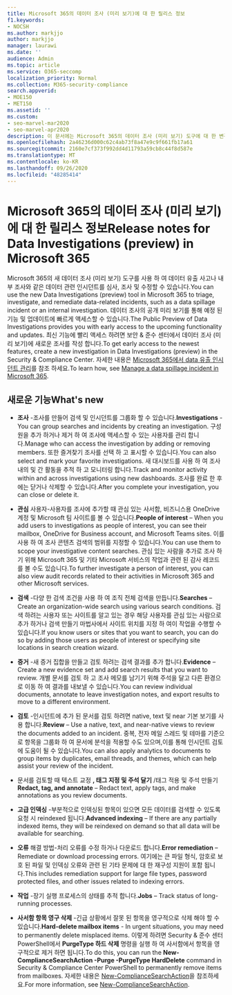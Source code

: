 ```yaml
---
title: Microsoft 365의 데이터 조사 (미리 보기)에 대 한 릴리스 정보
f1.keywords:
- NOCSH
ms.author: markjjo
author: markjjo
manager: laurawi
ms.date: ''
audience: Admin
ms.topic: article
ms.service: O365-seccomp
localization_priority: Normal
ms.collection: M365-security-compliance
search.appverid:
- MOE150
- MET150
ms.assetid: ''
ms.custom:
- seo-marvel-mar2020
- seo-marvel-apr2020
description: 이 문서에는 Microsoft 365의 데이터 조사 (미리 보기) 도구에 대 한 변경 내용 및 새로운 기능이 포함 된 릴리스 정보가 나와 있습니다.
ms.openlocfilehash: 2a46236d000c62c4ab73f8a47e9c9f661fb17a61
ms.sourcegitcommit: 2160e7cf373f992dd4d11793a59cb8c44f8d587e
ms.translationtype: MT
ms.contentlocale: ko-KR
ms.lasthandoff: 09/26/2020
ms.locfileid: "48285414"
---
```

# <a name="release-notes-for-data-investigations-preview-in-microsoft-365"></a><span data-ttu-id="c48da-103">Microsoft 365의 데이터 조사 (미리 보기)에 대 한 릴리스 정보</span><span class="sxs-lookup"><span data-stu-id="c48da-103">Release notes for Data Investigations (preview) in Microsoft 365</span></span>

<span data-ttu-id="c48da-104">Microsoft 365의 새 데이터 조사 (미리 보기) 도구를 사용 하 여 데이터 유출 사고나 내부 조사와 같은 데이터 관련 인시던트를 심사, 조사 및 수정할 수 있습니다.</span><span class="sxs-lookup"><span data-stu-id="c48da-104">You can use the new Data Investigations (preview) tool in Microsoft 365 to triage, investigate, and remediate data-related incidents, such as a data spillage incident or an internal investigation.</span></span> <span data-ttu-id="c48da-105">데이터 조사의 공개 미리 보기를 통해 예정 된 기능 및 업데이트에 빠르게 액세스할 수 있습니다.</span><span class="sxs-lookup"><span data-stu-id="c48da-105">The Public Preview of Data Investigations provides you with early access to the upcoming functionality and updates.</span></span> <span data-ttu-id="c48da-106">최신 기능에 빨리 액세스 하려면 보안 & 준수 센터에서 데이터 조사 (미리 보기)에 새로운 조사를 작성 합니다.</span><span class="sxs-lookup"><span data-stu-id="c48da-106">To get early access to the newest features, create a new investigation in Data Investigations (preview) in the Security & Compliance Center.</span></span> <span data-ttu-id="c48da-107">자세한 내용은 [Microsoft 365에서 data 유출 인시던트 관리](manage-data-spillage-incidents.md)를 참조 하세요.</span><span class="sxs-lookup"><span data-stu-id="c48da-107">To learn how, see [Manage a data spillage incident in Microsoft 365](manage-data-spillage-incidents.md).</span></span>

## <a name="whats-new"></a><span data-ttu-id="c48da-108">새로운 기능</span><span class="sxs-lookup"><span data-stu-id="c48da-108">What's new</span></span> 

- <span data-ttu-id="c48da-109">**조사** -조사를 만들어 검색 및 인시던트를 그룹화 할 수 있습니다.</span><span class="sxs-lookup"><span data-stu-id="c48da-109">**Investigations** - You can group searches and incidents by creating an investigation.</span></span> <span data-ttu-id="c48da-110">구성원을 추가 하거나 제거 하 여 조사에 액세스할 수 있는 사용자를 관리 합니다.</span><span class="sxs-lookup"><span data-stu-id="c48da-110">Manage who can access the investigation by adding or removing members.</span></span>  <span data-ttu-id="c48da-111">또한 즐겨찾기 조사를 선택 하 고 표시할 수 있습니다.</span><span class="sxs-lookup"><span data-stu-id="c48da-111">You can also select and mark your favorite investigations.</span></span> <span data-ttu-id="c48da-112">새 대시보드를 사용 하 여 조사 내의 및 간 활동을 추적 하 고 모니터링 합니다.</span><span class="sxs-lookup"><span data-stu-id="c48da-112">Track and monitor activity within and across investigations using new dashboards.</span></span> <span data-ttu-id="c48da-113">조사를 완료 한 후에는 닫거나 삭제할 수 있습니다.</span><span class="sxs-lookup"><span data-stu-id="c48da-113">After you complete your investigation, you can close or delete it.</span></span>

- <span data-ttu-id="c48da-114">**관심** 사용자-사용자를 조사에 추가할 때 관심 있는 사서함, 비즈니스용 OneDrive 계정 및 Microsoft 팀 사이트를 볼 수 있습니다.</span><span class="sxs-lookup"><span data-stu-id="c48da-114">**People of interest** – When you add users to investigations as people of interest, you can see their mailbox, OneDrive for Business account, and Microsoft Teams sites.</span></span> <span data-ttu-id="c48da-115">이를 사용 하 여 조사 콘텐츠 검색의 범위를 지정할 수 있습니다.</span><span class="sxs-lookup"><span data-stu-id="c48da-115">You can use them to scope your investigative content searches.</span></span> <span data-ttu-id="c48da-116">관심 있는 사람을 추가로 조사 하기 위해 Microsoft 365 및 기타 Microsoft 서비스의 작업과 관련 된 감사 레코드를 볼 수도 있습니다.</span><span class="sxs-lookup"><span data-stu-id="c48da-116">To further investigate a person of interest, you can also view audit records related to their activities in Microsoft 365 and other Microsoft services.</span></span>

- <span data-ttu-id="c48da-117">**검색** -다양 한 검색 조건을 사용 하 여 조직 전체 검색을 만듭니다.</span><span class="sxs-lookup"><span data-stu-id="c48da-117">**Searches** – Create an organization-wide search using various search conditions.</span></span> <span data-ttu-id="c48da-118">검색 하려는 사용자 또는 사이트를 알고 있는 경우 해당 사용자를 관심 있는 사람으로 추가 하거나 검색 만들기 마법사에서 사이트 위치를 지정 하 여이 작업을 수행할 수 있습니다.</span><span class="sxs-lookup"><span data-stu-id="c48da-118">If you know users or sites that you want to search, you can do so by adding those users as people of interest or specifying site locations in search creation wizard.</span></span> 

- <span data-ttu-id="c48da-119">**증거** -새 증거 집합을 만들고 검토 하려는 검색 결과를 추가 합니다.</span><span class="sxs-lookup"><span data-stu-id="c48da-119">**Evidence** – Create a new evidence set and add search results that you want to review.</span></span> <span data-ttu-id="c48da-120">개별 문서를 검토 하 고 조사 메모를 남기기 위해 주석을 달고 다른 환경으로 이동 하 여 결과를 내보낼 수 있습니다.</span><span class="sxs-lookup"><span data-stu-id="c48da-120">You can review individual documents, annotate to leave investigation notes, and export results to move to a different environment.</span></span> 

- <span data-ttu-id="c48da-121">**검토** -인시던트에 추가 된 문서를 검토 하려면 native, text 및 near 기본 보기를 사용 합니다.</span><span class="sxs-lookup"><span data-stu-id="c48da-121">**Review** – Use a native, text, and near-native views to review the documents added to an incident.</span></span> <span data-ttu-id="c48da-122">중복, 전자 메일 스레드 및 테마를 기준으로 항목을 그룹화 하 여 문서에 분석을 적용할 수도 있으며,이를 통해 인시던트 검토에 도움이 될 수 있습니다.</span><span class="sxs-lookup"><span data-stu-id="c48da-122">You can also apply analytics to documents to group items by duplicates, email threads, and themes, which can help assist your review of the incident.</span></span> 

- <span data-ttu-id="c48da-123">문서를 검토할 때 텍스트 교정 **, 태그 지정 및 주석 달기** /태그 적용 및 주석 만들기</span><span class="sxs-lookup"><span data-stu-id="c48da-123">**Redact, tag, and annotate** – Redact text, apply tags, and make annotations as you review documents.</span></span>
  
- <span data-ttu-id="c48da-124">**고급 인덱싱** -부분적으로 인덱싱된 항목이 있으면 모든 데이터를 검색할 수 있도록 요청 시 reindexed 됩니다.</span><span class="sxs-lookup"><span data-stu-id="c48da-124">**Advanced indexing** – If there are any partially indexed items, they will be reindexed on demand so that all data will be available for searching.</span></span>

- <span data-ttu-id="c48da-125">**오류** 해결 방법-처리 오류를 수정 하거나 다운로드 합니다.</span><span class="sxs-lookup"><span data-stu-id="c48da-125">**Error remediation** – Remediate or download processing errors.</span></span> <span data-ttu-id="c48da-126">여기에는 큰 파일 형식, 암호로 보호 된 파일 및 인덱싱 오류와 관련 된 기타 문제에 대 한 재구성 지원이 포함 됩니다.</span><span class="sxs-lookup"><span data-stu-id="c48da-126">This includes remediation support for large file types, password protected files, and other issues related to indexing errors.</span></span> 

- <span data-ttu-id="c48da-127">**작업** -장기 실행 프로세스의 상태를 추적 합니다.</span><span class="sxs-lookup"><span data-stu-id="c48da-127">**Jobs** – Track status of long-running processes.</span></span>

- <span data-ttu-id="c48da-128">**사서함 항목 영구 삭제** -긴급 상황에서 잘못 된 항목을 영구적으로 삭제 해야 할 수 있습니다.</span><span class="sxs-lookup"><span data-stu-id="c48da-128">**Hard-delete mailbox items** - In urgent situations, you may need to permanently delete misplaced items.</span></span> <span data-ttu-id="c48da-129">이렇게 하려면 Security & 준수 센터 PowerShell에서 **PurgeType 하드 삭제** 명령을 실행 하 여 사서함에서 항목을 영구적으로 제거 하면 됩니다.</span><span class="sxs-lookup"><span data-stu-id="c48da-129">To do this, you can run the **New-ComplianceSearchAction -Purge -PurgeType HardDelete** command in Security & Compliance Center PowerShell to permanently remove items from mailboxes.</span></span> <span data-ttu-id="c48da-130">자세한 내용은 [New-ComplianceSearchAction](https://docs.microsoft.com/powershell/module/exchange/new-compliancesearchaction)을 참조하세요.</span><span class="sxs-lookup"><span data-stu-id="c48da-130">For more information, see [New-ComplianceSearchAction](https://docs.microsoft.com/powershell/module/exchange/new-compliancesearchaction).</span></span>
